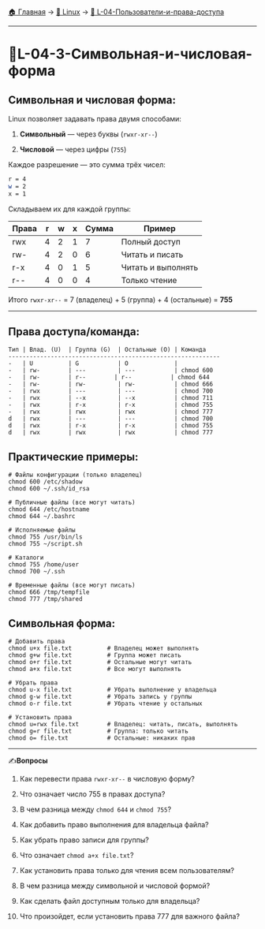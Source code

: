[🏠 Главная](../../README.md) → [🐧 Linux](../../README.md#-linux) → [👥 L-04-Пользователи-и-права-доступа](../../README.md#-l-04-пользователи-и-права-доступа)

---

# 👥L-04-3-Символьная-и-числовая-форма

## Символьная и числовая форма:

Linux позволяет задавать права двумя способами:

1. **Символьный** — через буквы (`rwxr-xr--`)

2. **Числовой** — через цифры (`755`)

Каждое разрешение — это сумма трёх чисел:

```bash
r = 4
w = 2
x = 1
```

Складываем их для каждой группы:

|Права|r|w|x|Сумма|Пример|
|-|-|-|-|-|-|
|rwx|4|2|1|7|Полный доступ|
|rw-|4|2|0|6|Читать и писать|
|r-x|4|0|1|5|Читать и выполнять|
|r--|4|0|0|4|Только чтение|

Итого `rwxr-xr--` = 7 (владелец) + 5 (группа) + 4 (остальные) = **755**

---

## Права доступа/команда:

```Shell
Тип | Влад. (U)  | Группа (G)  | Остальные (O) | Команда
------------------------------------------------------------
-   | U          | G           | O             | 
-   | rw-        | ---         | ---           | chmod 600
-   | rw-        | r--        | r--           | chmod 644
-   | rw-        | rw-         | rw-           | chmod 666
-   | rwx        | ---         | ---           | chmod 700
-   | rwx        | --x         | --x           | chmod 711
-   | rwx        | r-x         | r-x           | chmod 755
-   | rwx        | rwx         | rwx           | chmod 777
d   | rwx        | ---         | ---           | chmod 700
d   | rwx        | r-x         | r-x           | chmod 755
d   | rwx        | rwx         | rwx           | chmod 777
```

## Практические примеры:

```Shell
# Файлы конфигурации (только владелец)
chmod 600 /etc/shadow
chmod 600 ~/.ssh/id_rsa

# Публичные файлы (все могут читать)
chmod 644 /etc/hostname
chmod 644 ~/.bashrc

# Исполняемые файлы
chmod 755 /usr/bin/ls
chmod 755 ~/script.sh

# Каталоги
chmod 755 /home/user
chmod 700 ~/.ssh

# Временные файлы (все могут писать)
chmod 666 /tmp/tempfile
chmod 777 /tmp/shared
```

## Символьная форма:

```Shell
# Добавить права
chmod u+x file.txt          # Владелец может выполнять
chmod g+w file.txt          # Группа может писать
chmod o+r file.txt          # Остальные могут читать
chmod a+x file.txt          # Все могут выполнять

# Убрать права
chmod u-x file.txt          # Убрать выполнение у владельца
chmod g-w file.txt          # Убрать запись у группы
chmod o-r file.txt          # Убрать чтение у остальных

# Установить права
chmod u=rwx file.txt        # Владелец: читать, писать, выполнять
chmod g=r file.txt          # Группа: только читать
chmod o= file.txt           # Остальные: никаких прав
```

---

✍️**Вопросы**

1. Как перевести права `rwxr-xr--` в числовую форму?

2. Что означает число 755 в правах доступа?

3. В чем разница между `chmod 644` и `chmod 755`?

4. Как добавить право выполнения для владельца файла?

5. Как убрать право записи для группы?

6. Что означает `chmod a+x file.txt`?

7. Как установить права только для чтения всем пользователям?

8. В чем разница между символьной и числовой формой?

9. Как сделать файл доступным только для владельца?

10. Что произойдет, если установить права 777 для важного файла?
